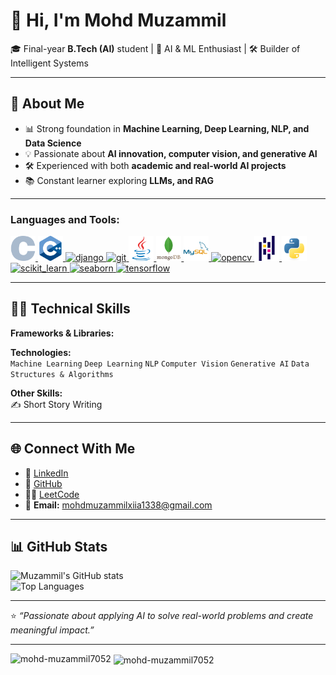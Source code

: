 # 👋 Hi, I'm Mohd Muzammil  

🎓 Final-year **B.Tech (AI)** student | 🤖 AI & ML Enthusiast | 🛠️ Builder of Intelligent Systems  

---

## 🌟 About Me   
- 📊 Strong foundation in **Machine Learning, Deep Learning, NLP, and Data Science**  
- 💡 Passionate about **AI innovation, computer vision, and generative AI**  
- 🛠️ Experienced with both **academic and real-world AI projects**  
- 📚 Constant learner exploring **LLMs, and RAG**  

---

<h3 align="left">Languages and Tools:</h3>
<p align="left"> <a href="https://www.cprogramming.com/" target="_blank" rel="noreferrer"> <img src="https://raw.githubusercontent.com/devicons/devicon/master/icons/c/c-original.svg" alt="c" width="40" height="40"/> </a> <a href="https://www.w3schools.com/cpp/" target="_blank" rel="noreferrer"> <img src="https://raw.githubusercontent.com/devicons/devicon/master/icons/cplusplus/cplusplus-original.svg" alt="cplusplus" width="40" height="40"/> </a> <a href="https://www.djangoproject.com/" target="_blank" rel="noreferrer"> <img src="https://cdn.worldvectorlogo.com/logos/django.svg" alt="django" width="40" height="40"/> </a> <a href="https://git-scm.com/" target="_blank" rel="noreferrer"> <img src="https://www.vectorlogo.zone/logos/git-scm/git-scm-icon.svg" alt="git" width="40" height="40"/> </a> <a href="https://www.java.com" target="_blank" rel="noreferrer"> <img src="https://raw.githubusercontent.com/devicons/devicon/master/icons/java/java-original.svg" alt="java" width="40" height="40"/> </a> <a href="https://www.mongodb.com/" target="_blank" rel="noreferrer"> <img src="https://raw.githubusercontent.com/devicons/devicon/master/icons/mongodb/mongodb-original-wordmark.svg" alt="mongodb" width="40" height="40"/> </a> <a href="https://www.mysql.com/" target="_blank" rel="noreferrer"> <img src="https://raw.githubusercontent.com/devicons/devicon/master/icons/mysql/mysql-original-wordmark.svg" alt="mysql" width="40" height="40"/> </a> <a href="https://opencv.org/" target="_blank" rel="noreferrer"> <img src="https://www.vectorlogo.zone/logos/opencv/opencv-icon.svg" alt="opencv" width="40" height="40"/> </a> <a href="https://pandas.pydata.org/" target="_blank" rel="noreferrer"> <img src="https://raw.githubusercontent.com/devicons/devicon/2ae2a900d2f041da66e950e4d48052658d850630/icons/pandas/pandas-original.svg" alt="pandas" width="40" height="40"/> </a> <a href="https://www.python.org" target="_blank" rel="noreferrer"> <img src="https://raw.githubusercontent.com/devicons/devicon/master/icons/python/python-original.svg" alt="python" width="40" height="40"/> </a> <a href="https://scikit-learn.org/" target="_blank" rel="noreferrer"> <img src="https://upload.wikimedia.org/wikipedia/commons/0/05/Scikit_learn_logo_small.svg" alt="scikit_learn" width="40" height="40"/> </a> <a href="https://seaborn.pydata.org/" target="_blank" rel="noreferrer"> <img src="https://seaborn.pydata.org/_images/logo-mark-lightbg.svg" alt="seaborn" width="40" height="40"/> </a> <a href="https://www.tensorflow.org" target="_blank" rel="noreferrer"> <img src="https://www.vectorlogo.zone/logos/tensorflow/tensorflow-icon.svg" alt="tensorflow" width="40" height="40"/> </a> </p>

---

## 🧑‍💻 Technical Skills  
 
**Frameworks & Libraries:**   

**Technologies:**  
`Machine Learning` `Deep Learning` `NLP` `Computer Vision` `Generative AI` `Data Structures & Algorithms`  

**Other Skills:**  
✍️ Short Story Writing  

---

## 🌐 Connect With Me  

- 💼 [LinkedIn](https://linkedin.com/in/mohd-muzammil-109044290/)  
- 🐙 [GitHub](https://github.com/Mohd-Muzammil7052)  
- 🧑‍💻 [LeetCode](https://leetcode.com/u/MUZAMMIL0786/)  
- 📧 **Email:** mohdmuzammilxiia1338@gmail.com  

---

## 📊 GitHub Stats  

![Muzammil's GitHub stats](https://github-readme-stats.vercel.app/api?username=Mohd-Muzammil7052&show_icons=true&theme=tokyonight)  
![Top Languages](https://github-readme-stats.vercel.app/api/top-langs/?username=Mohd-Muzammil7052&layout=compact&theme=tokyonight)  

---

⭐️ *“Passionate about applying AI to solve real-world problems and create meaningful impact.”*  

---

<p><img align="left" src="https://github-readme-stats.vercel.app/api/top-langs?username=mohd-muzammil7052&show_icons=true&locale=en&layout=compact" alt="mohd-muzammil7052" /></p>

<p>&nbsp;<img align="center" src="https://github-readme-stats.vercel.app/api?username=mohd-muzammil7052&show_icons=true&locale=en" alt="mohd-muzammil7052" /></p>
